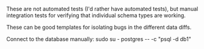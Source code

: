 These are not automated tests (I'd rather have automated tests), but manual
integration tests for verifying that individual schema types are working.

These can be good templates for isolating bugs in the different data diffs.

Connect to the database manually:
  sudo su - postgres -- -c "psql -d db1"

